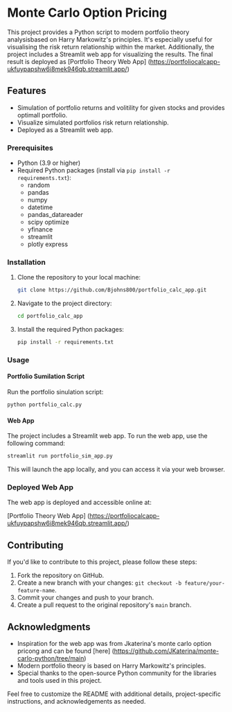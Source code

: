 # Monte Carlo Option Pricing

This project provides a Python script to modern portfolio theory analysisbased on Harry Markowitz's principles. It's especially useful for visualising the risk return relationship within the market. Additionally, the project includes a Streamlit web app for visualizing the results. The final result is deployed as [Portfolio Theory Web App] (https://portfoliocalcapp-ukfuypapshw6i8mek946qb.streamlit.app/)

## Features

- Simulation of portfolio returns and volitility for given stocks and provides optimall portfolio.
- Visualize simulated portfolios risk return relationship.
- Deployed as a Streamlit web app.

### Prerequisites

- Python (3.9 or higher)
- Required Python packages (install via `pip install -r requirements.txt`):
  - random
  - pandas
  - numpy
  - datetime
  - pandas_datareader
  - scipy optimize
  - yfinance
  - streamlit
  - plotly express

### Installation

1. Clone the repository to your local machine:

   ```bash
   git clone https://github.com/Bjohns800/portfolio_calc_app.git
   ```

2. Navigate to the project directory:

   ```bash
   cd portfolio_calc_app
   ```

3. Install the required Python packages:

   ```bash
   pip install -r requirements.txt
   ```

### Usage

#### Portfolio Sumilation Script

Run the portfolio sinulation script:

```bash
python portfolio_calc.py
```

#### Web App

The project includes a Streamlit web app. To run the web app, use the following command:

```bash
streamlit run portfolio_sim_app.py
```

This will launch the app locally, and you can access it via your web browser.

### Deployed Web App

The web app is deployed and accessible online at:

[Portfolio Theory Web App] (https://portfoliocalcapp-ukfuypapshw6i8mek946qb.streamlit.app/)

## Contributing

If you'd like to contribute to this project, please follow these steps:

1. Fork the repository on GitHub.
2. Create a new branch with your changes: `git checkout -b feature/your-feature-name`.
3. Commit your changes and push to your branch.
4. Create a pull request to the original repository's `main` branch.

## Acknowledgments

- Inspiration for the web app was from Jkaterina's monte carlo option pricong and can be found [here] (https://github.com/JKaterina/monte-carlo-python/tree/main)
- Modern portfolio theory is based on Harry Markowitz's principles.
- Special thanks to the open-source Python community for the libraries and tools used in this project.

Feel free to customize the README with additional details, project-specific instructions, and acknowledgements as needed.
